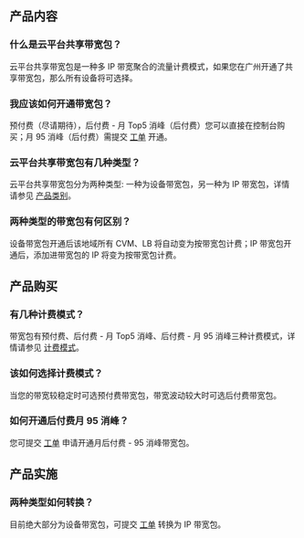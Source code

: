 ## 产品内容
### 什么是云平台共享带宽包？
云平台共享带宽包是一种多 IP 带宽聚合的流量计费模式，如果您在广州开通了共享带宽包，那么所有设备将可选择。

### 我应该如何开通带宽包？
预付费（尽请期待），后付费 - 月 Top5 消峰（后付费）您可以直接在控制台购买；月 95 消峰（后付费）需提交 [工单]() 开通。

### 云平台共享带宽包有几种类型？
云平台共享带宽包分为两种类型: 一种为设备带宽包，另一种为 IP 带宽包，详情请参见 [产品类别](http://tce.fsphere.cn/document/product/684/15246)。

### 两种类型的带宽包有何区别？
设备带宽包开通后该地域所有 CVM、LB 将自动变为按带宽包计费；IP 带宽包开通后，添加进带宽包的 IP 将变为按带宽包计费。

## 产品购买
### 有几种计费模式？
带宽包有预付费、后付费 - 月 Top5 消峰、后付费 - 月 95 消峰三种计费模式，详情请参见 [计费模式](http://tce.fsphere.cn/document/product/684/15255)。

### 该如何选择计费模式？
当您的带宽较稳定时可选预付费带宽包，带宽波动较大时可选后付费带宽包。

### 如何开通后付费月 95 消峰？
您可提交 [工单]() 申请开通月后付费 - 95 消峰带宽包。

## 产品实施
### 两种类型如何转换？
目前绝大部分为设备带宽包，可提交 [工单]() 转换为 IP 带宽包。
